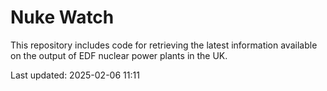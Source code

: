 # Nuke Watch

This repository includes code for retrieving the latest information available on the output of EDF nuclear power plants in the UK.

Last updated: 2025-02-06 11:11